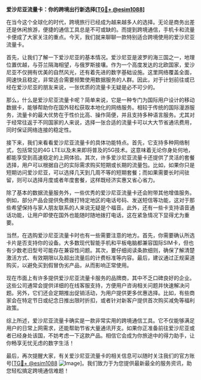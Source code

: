 **爱沙尼亚流量卡：你的跨境出行新选择[[TG💪+ @esim1088](https://t.me/s/esim1088)]**

在当今这个全球化的时代，跨境旅行已经成为越来越多人的选择。无论是商务出差还是休闲旅游，便捷的通信工具总是不可或缺的。而提到跨境通信，手机卡和流量卡便成了大家关注的重点。今天，我们就来聊聊一款特别适合跨境使用的爱沙尼亚流量卡。

首先，让我们了解一下爱沙尼亚的基本情况。爱沙尼亚是波罗的海三国之一，地理位置优越，与芬兰隔海相望，与俄罗斯接壤。作为一个高度发达的北欧国家，爱沙尼亚不仅拥有优美的自然风光，还有着先进的数字基础设施。这里网络覆盖全面，网速快且稳定，非常适合需要频繁使用数据服务的人群。因此，对于计划前往或已经在爱沙尼亚的朋友来说，一张优质的流量卡无疑是必不可少的。

那么，什么是爱沙尼亚流量卡呢？简单来说，它是一种专门为国际用户设计的移动数据卡，能够帮助你在国外轻松获取本地化的网络服务。相较于传统的国际漫游服务，流量卡的最大优势在于性价比高、操作简便，并且支持多种语言服务。尤其对于经常往返于不同国家的人来说，选择一张合适的流量卡可以大大节省通讯费用，同时保证网络连接的稳定性。

接下来，我们来看看爱沙尼亚流量卡的具体功能特点。首先，它支持多种网络制式，包括常见的4G LTE以及未来即将普及的5G技术。这意味着无论你身处何地，都能享受到高速稳定的上网体验。其次，许多爱沙尼亚流量卡还提供了灵活的套餐选择，用户可以根据自己的实际需求购买短期或长期的流量包。比如，如果你只是短期访问爱沙尼亚，可以选择几天到几周不等的短期套餐；而如果需要长时间驻留，则可以选择月度或者年度套餐，这样既经济实惠又省心省力。

除了基本的数据流量服务外，一些优秀的爱沙尼亚流量卡还会附带其他增值服务。例如，部分产品会提供免费拨打特定地区的电话号码、发送短信等功能，这对于那些希望保持与家人朋友联系的人来说无疑是个福音。此外，还有一些卡支持语音通话功能，让用户即使在国外也能随时随地拨打电话，这在紧急情况下显得尤为重要。

当然，在选购爱沙尼亚流量卡时也有一些需要注意的地方。首先，你需要确认所选卡片是否支持你的设备。大多数现代智能手机和平板电脑都兼容国际SIM卡，但也有少数老旧型号可能存在兼容性问题。其次，要仔细阅读条款细则，确保了解清楚激活方式、有效期限以及超出流量后的计费标准等内容。最后，建议通过正规渠道购买，以避免买到假冒伪劣产品，从而影响正常使用。

现在市面上有许多提供爱沙尼亚流量卡服务的品牌商，其中不乏口碑良好的企业。这些公司通常会提供详细的在线客服支持，方便用户咨询相关问题并快速解决问题。另外，它们还会定期推出促销活动，为用户提供更多优惠选择。比如，有些商家会在特定节日或纪念日推出限时折扣，或者针对新客户提供首次购买减免等福利政策。

综上所述，爱沙尼亚流量卡确实是一款非常实用的跨境通信工具。它不仅能够满足用户的日常上网需求，还能帮助节省大量通讯开支。如果你正准备前往爱沙尼亚或者已经身处该国，不妨考虑一下这款产品。相信它会成为你旅途中的得力助手，让你畅享无忧无虑的数字生活！

最后，再次提醒大家，有关爱沙尼亚流量卡的相关信息可以随时关注我们的官方账号[[TG💪+ @esim1088](https://t.me/s/esim1088) ![Image](https://i.postimg.cc/4NQfJmqS/Snipaste-2025-05-13-00-14-12.png)]。我们致力于为您提供最新最全的服务资讯，助您轻松搞定跨境通信难题！